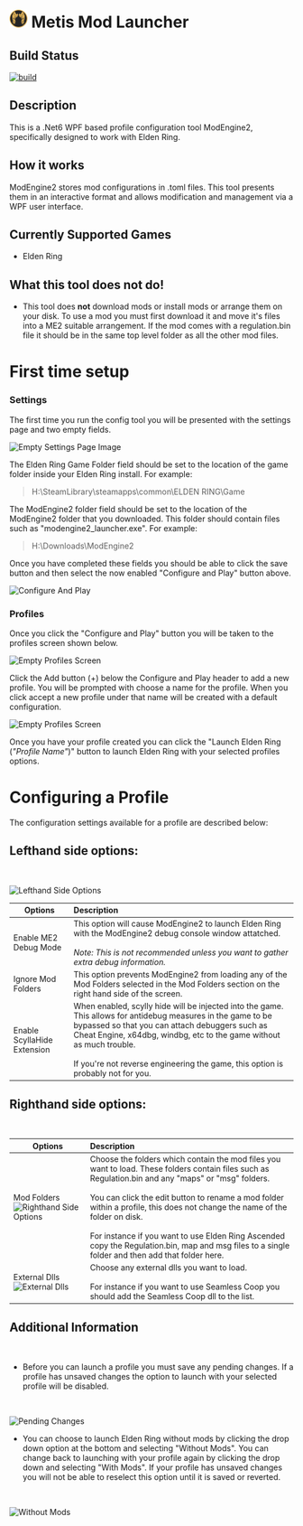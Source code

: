 <h1><img src="images/icon_01.png"  width="32" height="32"/> Metis Mod Launcher</h1>

## Build Status

[![build](https://github.com/HazelnutCheese/ModEngine2ConfigTool/actions/workflows/build-validation.yml/badge.svg)](https://github.com/HazelnutCheese/ModEngine2ConfigTool/actions/workflows/build-validation.yml)

## Description

This is a .Net6 WPF based profile configuration tool ModEngine2, specifically designed to work with Elden Ring.

## How it works

ModEngine2 stores mod configurations in .toml files. This tool presents them in an interactive format and allows modification and management via a WPF user interface.

## Currently Supported Games

* Elden Ring

## What this tool does not do!

* This tool does **not** download mods or install mods or arrange them on your disk. To use a mod you must first download it and move it's files into a ME2 suitable arrangement. If the mod comes with a regulation.bin file it should be in the same top level folder as all the other mod files.

# First time setup

### Settings

The first time you run the config tool you will be presented with the settings page and two empty fields.

![Empty Settings Page Image](images/EmptySettingsPage.png)

The Elden Ring Game Folder field should be set to the location of the game folder inside your Elden Ring install. For example:

> H:\SteamLibrary\steamapps\common\ELDEN RING\Game

The ModEngine2 folder field should be set to the location of the ModEngine2 folder that you downloaded. This folder should contain files such as "modengine2_launcher.exe". For example:

> H:\Downloads\ModEngine2

Once you have completed these fields you should be able to click the save button and then select the now enabled "Configure and Play" button above.

![Configure And Play](images/ConfigureAndPlay.png) 

### Profiles

Once you click the "Configure and Play" button you will be taken to the profiles screen shown below.

![Empty Profiles Screen](images/EmptyProfilesScreen.png) 

Click the Add button (+) below the Configure and Play header to add a new profile. You will be prompted with choose a name for the profile. When you click accept a new profile under that name will be created with a default configuration.

![Empty Profiles Screen](images/NewProfileCreated.png) 

Once you have your profile created you can click the "Launch Elden Ring (*"Profile Name"*)" button to launch Elden Ring with your selected profiles options.

# Configuring a Profile

The configuration settings available for a profile are described below:

## Lefthand side options:

<br>

![Lefthand Side Options](images/LeftHandSideOptions.png) 

| **Options**        | **Description**   |
| ------------- |:-------------|
| Enable ME2 Debug Mode | This option will cause ModEngine2 to launch Elden Ring with the ModEngine2 debug console window attatched.<br><br>*Note: This is not recommended unless you want to gather extra debug information.*  | 
| Ignore Mod Folders      | This option prevents ModEngine2 from loading any of the Mod Folders selected in the Mod Folders section on the right hand side of the screen. |
| Enable ScyllaHide Extension | When enabled, scylly hide will be injected into the game. This allows for antidebug measures in the game to be bypassed so that you can attach debuggers such as Cheat Engine, x64dbg, windbg, etc to the game without as much trouble.<br><br>If you're not reverse engineering the game, this option is probably not for you. |

## Righthand side options:

<br>

| **Options**        | **Description**   |
| ------------- |:-------------|
| Mod Folders ![Righthand Side Options](images/RightHandSideOptions.png) | Choose the folders which contain the mod files you want to load. These folders contain files such as Regulation.bin and any "maps" or "msg" folders.<br><br>You can click the edit button to rename a mod folder within a profile, this does not change the name of the folder on disk.<br><br> For instance if you want to use Elden Ring Ascended copy the Regulation.bin, map and msg files to a single folder and then add that folder here. | 
| External Dlls ![External Dlls](images/ExternalDlls.png) | Choose any external dlls you want to load.<br><br>For instance if you want to use Seamless Coop you should add the Seamless Coop dll to the list.|

## Additional Information

<br>

* Before you can launch a profile you must save any pending changes. If a profile has unsaved changes the option to launch with your selected profile will be disabled.

<br>

![Pending Changes](images/PendingChanges.png) 

* You can choose to launch Elden Ring without mods by clicking the drop down option at the bottom and selecting "Without Mods". You can change back to launching with your profile again by clicking the drop down and selecting "With Mods". If your profile has unsaved changes you will not be able to reselect this option until it is saved or reverted. 

<br>

![Without Mods](images/WithoutMods.png) 
